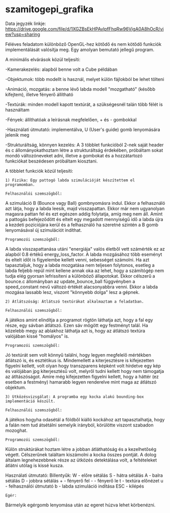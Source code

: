 # szamitogepi_grafika

Data jegyzék linkje: https://drive.google.com/file/d/1XGZBsEkHPAvlpfFhqRw96VigA0A8hOcR/view?usp=sharing

Féléves feladatom különböző OpenGL-hez kötődő és nem kötődő funkciók implementálását valósítja meg. Egy amolyan bemutató jellegű program.

A minimális elvárások közül teljesíti:

-Kamerakezelés: alapból benne volt a Cube példában

-Objektumok: több modellt is használ, melyet külön fájlokból be lehet tölteni

-Animáció, mozgatás: a benne lévő labda modell "mozgatható" (később kifejtem), illetve fényerő állítható

-Textúrák: minden modell kapott textúrát, a szükségesnél talán több félét is használtam

-Fények: állíthatóak a leírásnak megfelelően, + és - gombokkal

-Használati útmutató: implementálva, U (User's guide) gomb lenyomására jelenik meg

-Strukturáltság, könnyen kezelés: A 3 többlet funkcióból 2-nek saját header és c állományokathoztam létre a strukturáltság érdekében, próbáltam sokat mondó változóneveket adni, illetve a gombokat és a hozzátartozó funkciókat beszédesen próbáltam kiosztani.

A többlet funkciók közül teljesíti:

	1) Fizika: Egy pattogó labda szimulációját készítettem el programomban.

	Felhasználói szemszögből:
A szimuláció B (Bounce vagy Ball) gombnyomásra indul. Ekkor a felhasználó azt látja, hogy a labda leesik, majd visszapattan. Ekkor már nem ugyanolyan magasra pattan fel és ezt egészen addig folytatja, amíg meg nem áll. Amint a pattogás befejeződött és eltelt egy megadott mennyiségű idő a labda újra a kezdeti pozíciójára kerül és a felhasználó ha szeretné szintén a B gomb lenyomásával új szimulációt indíthat.

	Programozói szemszögből:
A labda visszapattanása utáni "energiája" valós életből vett számérték ez az alapból 0.8 értékű energy_loss_factor.
A labda mozgásához több eseményt és eltelt időt is figyelembe kellett venni, sebességet számolni.
Ha azt tapasztaljuk, hogy a labda mozgatása nem teljesen folytonos, esetleg a labda feljebb repül mint kellene annak oka az lehet, hogy a számítógép nem tudja elég gyorsan lefrissíteni a különböző állapotokat. Ekkor célszerű a bounce.c állományban az update_bounce_ball függvényben a speed_constant nevű változó értékét alacsonyabbra venni. Ekkor a labda mozgása lassabb lesz, viszont "könnyebb dolga" lesz a gépnek.

	2) Átlátszóság: Átlátszó textúrákat alkalmaztam a feladatban.
	
	Felhasználói szemszögből:
A játékos amint elindítja a programot rögtön láthatja azt, hogy a fal egy része, egy sávban átlátszó. Ezen sáv mögött egy festményt talál. Ha közelebb megy az ablakhoz láthatja azt is, hogy az átlátszó textúra valójában kissé "homályos" is.

	Programozói szemszögből:
Jó textúrát sem volt könnyű találni, hogy legyen megfelelő mértékben átlátszó is, és esztétikus is. Mindemellett a kiterjesztésre is kifejezetten figyelni kellett, volt olyan hogy transzparens képként volt hírdetve egy kép és valójában jpg kiterjesztésű volt, melyről tudni kellett hogy nem támogatja az átltászóságot.
Amire még kifejezetten figyelni kellett, hogy a háttér (ez esetben a festmény) hamarabb legyen renderelve mint maga az átlátszó objektum.

	3) Ütközésvizsgálat: A programba egy kocka alakú bounding-box implementáció készült.

	Felhasználói szemszögből:
A játékos hogyha odasétál a földből kiálló kockához azt tapasztalhatja, hogy a falán nem tud átsétálni semelyik irányból, körülötte viszont szabadon mozoghat.

	Programozói szemszögből:
Külön struktúrákat hoztam létre a jobban átláthatóság és a kezelhetőség végett.
Célszerűnek találtam kiszámolni a kocka összes pontját.
A dolog általam legnehezebbnek része az ütközés detektálása volt, a feltételeket átlátni utólag is kissé kusza.

Használati útmutató:
	Billentyűk:
	W 	- előre sétálás
	S 	- hátra sétálás
	A	- balra sétálás
	D	- jobbra sétálás
	+	- fényerő fel
	-	- fényerő le
	t	- textúra előnézet
	u	- felhasználói útmutató
	b	- labda szimuláció indítása
	ESC	- kilépés

	Egér:
Bármelyik egérgomb lenyomása után az egeret húzva lehet körbenézni.
